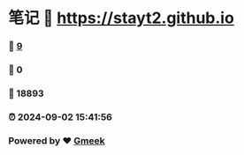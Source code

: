 # 笔记 :link: https://stayt2.github.io 
### :page_facing_up: [9](https://stayt2.github.io/tag.html) 
### :speech_balloon: 0 
### :hibiscus: 18893 
### :alarm_clock: 2024-09-02 15:41:56 
### Powered by :heart: [Gmeek](https://github.com/Meekdai/Gmeek)
